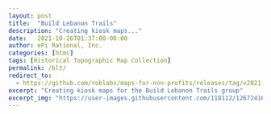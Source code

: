 ```yaml
---
layout: post
title:  "Build Lebanon Trails"
description: "Creating kiosk maps..."
date:   2021-10-26T01:37:00-08:00
author: ePi Rational, Inc.
categories: [htmc]
tags: [Historical Topographic Map Collection]
permalink: /blt/
redirect_to:
  - https://github.com/roblabs/maps-for-non-profits/releases/tag/v2021-10-26
excerpt: "Creating kiosk maps for the Build Lebanon Trails group"
excerpt_img: "https://user-images.githubusercontent.com/118112/126724167-50e08d98-a3b1-461a-911a-1514885a0af8.png"
---
```

